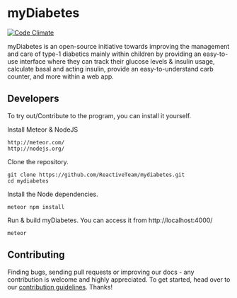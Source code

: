 # myDiabetes

[![Code Climate](https://codeclimate.com/github/ReactiveTeam/mydiabetes/badges/gpa.svg)](https://codeclimate.com/github/ReactiveTeam/mydiabetes)

myDiabetes is an open-source initiative towards improving the management and care of type-1 diabetics mainly within children by providing an easy-to-use interface where they can track their glucose levels & insulin usage, calculate basal and acting insulin, provide an easy-to-understand carb counter, and more within a web app.

## Developers

To try out/Contribute to the program, you can install it yourself.

Install Meteor & NodeJS

```
http://meteor.com/
http://nodejs.org/
```

Clone the repository.

```
git clone https://github.com/ReactiveTeam/mydiabetes.git
cd mydiabetes
```

Install the Node dependencies.

```
meteor npm install
```

Run & build myDiabetes. You can access it from http://localhost:4000/

```
meteor
```

## Contributing

Finding bugs, sending pull requests or improving our docs - any contribution is welcome and highly appreciated. To get started, head over to our [contribution guidelines](CONTRIBUTING.md). Thanks!